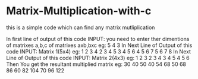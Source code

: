 # Matrix-Multiplication-with-c

this is a simple code which can find any matrix mutliplication


In first line of output of this code INPUT: you need to enter ther dimentions of matrixes a,b,c of matrixes axb,bxc
eg: 5 4 3
In Next Line of Output of this code INPUT: Matrix 1(5x4)
eg: 1 2 3 4
    2 3 4 5
    3 4 5 6
    4 5 6 7
    5 6 7 8
In Next Line of Output of this code INPUT: Matrix 2(4x3)
eg: 1 2 3
    2 3 4
    3 4 5
    4 5 6
Then  You get the resultant multiplied matrix
eg: 30 40 50
    40 54 68
    50 68 86
    60 82 104
    70 96 122
